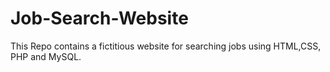# Job-Search-Website
This Repo contains a fictitious website for searching jobs using HTML,CSS, PHP and MySQL. 
